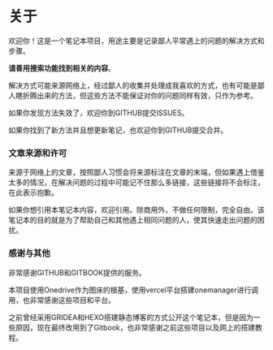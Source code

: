 # 关于

欢迎你！这是一个笔记本项目，用途主要是记录鄙人平常遇上的问题的解决方式和步骤。

**请善用搜索功能找到相关的内容**。

解决方式可能来源网络上，经过鄙人的收集并处理成我喜欢的方式，也有可能是鄙人瞎折腾出来的方法，但这些方法不能保证对你的问题同样有效，只作为参考。

如果你发现方法失效了，欢迎你到GITHUB提交ISSUES。

如果你找到了新方法并且想更新笔记，也欢迎你到GITHUB提交合并。

### 文章来源和许可

来源于网络上的文章，按照鄙人习惯会将来源标注在文章的末端，但如果遇上借鉴太多的情况，在解决问题的过程中可能记不住那么多链接，这些链接将不会标注，在此表示抱歉。

如果你想引用本笔记本内容，欢迎引用。除商用外，不做任何限制，完全自由。该笔记本的目的就是为了帮助自己和其他遇上相同问题的人，使其快速走出问题的困扰。

### 感谢与其他

非常感谢GITHUB和GITBOOK提供的服务。

本项目使用Onedrive作为图床的根基，使用vercel平台搭建onemanager进行调用，也非常感谢这些项目和平台。

之前曾经采用GRIDEA和HEXO搭建静态博客的方式公开这个笔记本，但是因为一些原因，现在最终改用到了Gitbook，也非常感谢之前这些项目以及网上的搭建教程。
